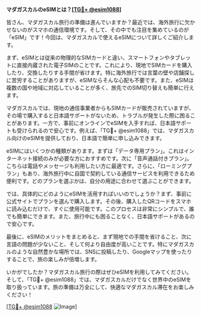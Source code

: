 **マダガスカルのeSIMとは？[[TG💪+ @esim1088](https://t.me/s/esim1088)]**

皆さん、マダガスカル旅行の準備は進んでいますか？最近では、海外旅行に欠かせないのがスマホの通信環境です。そして、その中でも注目を集めているのが「eSIM」です！今回は、マダガスカルで使えるeSIMについて詳しくご紹介します。

まず、eSIMとは従来の物理的なSIMカードと違い、スマートフォンやタブレットに直接内蔵された電子SIMのことです。これにより、現地でSIMカードを購入したり、交換したりする手間が省けます。特に海外旅行では言葉の壁や店舗探しに苦労することがありますが、eSIMならそんな心配も不要です。また、eSIMは複数の国や地域に対応していることが多く、旅先でのSIM切り替えも簡単に行えます。

マダガスカルでは、現地の通信事業者からもSIMカードが販売されていますが、その場で購入すると日本語サポートがないため、トラブルが発生した際に困ることがあります。一方で、事前にオンラインでeSIMを入手すれば、日本語サポートも受けられるので安心です。例えば、「TG💪+ @esim1088」では、マダガスカル向けのeSIMを提供しており、日本語で簡単に申し込みできます。

eSIMにはいくつかの種類があります。まずは「データ専用プラン」。これはインターネット接続のみが必要な方におすすめです。次に「音声通話付きプラン」。こちらは電話やメッセージも利用したい方に最適です。さらに、「ローミングプラン」もあり、海外旅行中に自国で契約している通信サービスを利用できるため便利です。どのプランを選ぶかは、自分の用途に合わせて選ぶことができます。

では、具体的にどのようにeSIMを活用すればいいのでしょうか？まず、事前に公式サイトでプランを選んで購入します。その後、購入したQRコードをスマホに読み込むだけで、すぐに使用可能です。このプロセスは非常にシンプルで、誰でも簡単にできます。また、旅行中にも困ることなく、日本語サポートがあるので安心です。

最後に、eSIMのメリットをまとめると、まず現地での手間を省けること、次に言語の問題が少ないこと、そして何より自由度が高いことです。特にマダガスカルのような自然豊かな場所では、SNSに投稿したり、Googleマップを使ったりすることで、旅の楽しみが倍増します。

いかがでしたか？マダガスカル旅行の際はぜひeSIMを利用してみてください。そして、「TG💪+ @esim1088」では、マダガスカルだけでなく世界中のeSIMを取り扱っています。旅の準備は万全にして、快適なマダガスカル滞在をお楽しみください！

[[TG💪+ @esim1088](https://t.me/s/esim1088) ![Image](https://i.postimg.cc/Y0z9fWf4/image.png)]